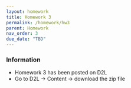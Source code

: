 ```yaml
---
layout: homework
title: Homework 3
permalink: /homework/hw3
parent: Homework
nav_order: 3
due_date: "TBD"
---
```


### Information
* Homework 3 has been posted on D2L
* Go to D2L -> Content -> download the zip file


